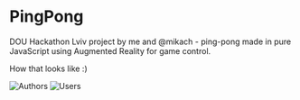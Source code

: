 PingPong
========

DOU Hackathon Lviv project by me and @mikach - ping-pong made in pure JavaScript using Augmented Reality for game control.

How that looks like :)

![Authors](http://sphotos-b.ak.fbcdn.net/hphotos-ak-ash4/295194_10151129998341941_2143537923_n.jpg)
![Users](http://sphotos-g.ak.fbcdn.net/hphotos-ak-frc1/488338_10151213472192495_123103034_n.jpg)
